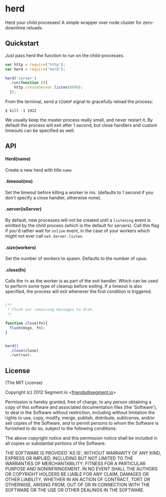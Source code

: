 # herd

  Herd your child processes! A simple wrapper over node cluster for zero-downtime reloads.

## Quickstart

Just pass herd the function to run on the child-processes.

```javascript
var http = require('http');
var herd = require('herd');

herd('server')
  .run(function (){
    http.createServer.listen(8000);
  });
```

From the terminal, send a `SIGHUP` signal to gracefully reload the process:

```shell
$ kill -1 1922
```

We usually keep the master process really small, and never restart it. By default the process will exit after 1 second, but close handlers and custom timeouts can be specified as well.

## API

#### Herd(name)

Create a new herd with title `name`

#### .timeout(ms)

Set the timeout before killing a worker in ms. (defaults to 1 second if you don't specify a close handler, otherwise none).

#### .server(isServer)

By default, new processes will not be created until a `listening` event is emitted by the child process (which is the default for _servers_). Call this flag if you'd rather wait for `online` event, in the case of your workers which might not ever call `net.Server.listen`.

#### .size(workers)

Set the number of workers to spawn. Defaults to the number of cpus.

#### .close(fn)

Calls the `fn` as the worker is as part of the exit handler. Which can be used to perform some type of cleanup before exiting. If a timeout is also specified, the process will exit whenever the first condition is triggered.

```js

/**
 * Flush our remaining messages to disk.
 */

function close(fn){
  flush(msgs, fn);
}


herd()
  .close(close)
  .run(run);
```

## License

(The MIT License)

Copyright (c) 2012 Segment.io &lt;friends@segment.io&gt;

Permission is hereby granted, free of charge, to any person obtaining
a copy of this software and associated documentation files (the
'Software'), to deal in the Software without restriction, including
without limitation the rights to use, copy, modify, merge, publish,
distribute, sublicense, and/or sell copies of the Software, and to
permit persons to whom the Software is furnished to do so, subject to
the following conditions:

The above copyright notice and this permission notice shall be
included in all copies or substantial portions of the Software.

THE SOFTWARE IS PROVIDED 'AS IS', WITHOUT WARRANTY OF ANY KIND,
EXPRESS OR IMPLIED, INCLUDING BUT NOT LIMITED TO THE WARRANTIES OF
MERCHANTABILITY, FITNESS FOR A PARTICULAR PURPOSE AND NONINFRINGEMENT.
IN NO EVENT SHALL THE AUTHORS OR COPYRIGHT HOLDERS BE LIABLE FOR ANY
CLAIM, DAMAGES OR OTHER LIABILITY, WHETHER IN AN ACTION OF CONTRACT,
TORT OR OTHERWISE, ARISING FROM, OUT OF OR IN CONNECTION WITH THE
SOFTWARE OR THE USE OR OTHER DEALINGS IN THE SOFTWARE.
